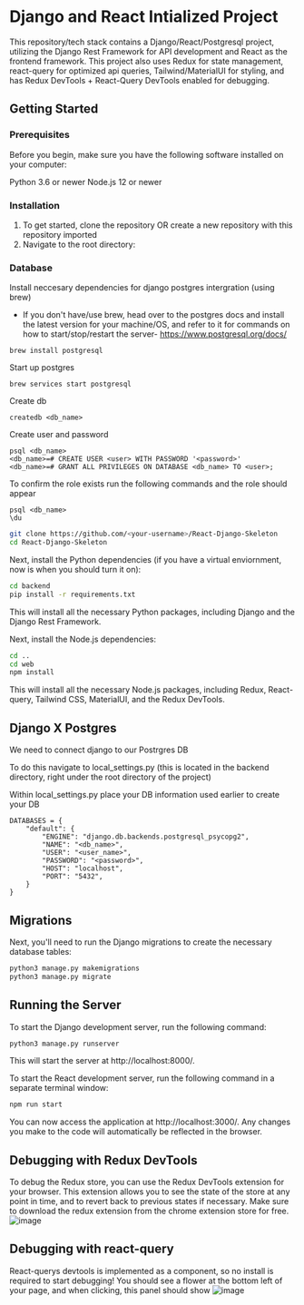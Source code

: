 # Django and React Intialized Project
This repository/tech stack contains a Django/React/Postgresql project, utilizing the Django Rest Framework for API development and React as the frontend framework. This project also uses Redux for state management, react-query for optimized api queries, Tailwind/MaterialUI for styling, and has Redux DevTools + React-Query DevTools enabled for debugging.

## Getting Started
### Prerequisites
Before you begin, make sure you have the following software installed on your computer:

Python 3.6 or newer
Node.js 12 or newer
### Installation
1. To get started, clone the repository OR create a new repository with this repository imported 
2. Navigate to the root directory:

### Database 
Install neccesary dependencies for django postgres intergration (using brew)
- If you don't have/use brew, head over to the postgres docs and install the latest version for your machine/OS, and refer to it for commands on how to start/stop/restart the server- https://www.postgresql.org/docs/ 
```
brew install postgresql
```
Start up postgres
```
brew services start postgresql
```
Create db
```
createdb <db_name>
```
Create user and password
```
psql <db_name>
<db_name>=# CREATE USER <user> WITH PASSWORD '<password>'
<db_name>=# GRANT ALL PRIVILEGES ON DATABASE <db_name> TO <user>;
```
To confirm the role exists run the following commands and the role should appear
```
psql <db_name>
\du
```
```bash
git clone https://github.com/<your-username>/React-Django-Skeleton
cd React-Django-Skeleton
```
Next, install the Python dependencies (if you have a virtual enviornment, now is when you should turn it on):


```bash
cd backend
pip install -r requirements.txt
```
This will install all the necessary Python packages, including Django and the Django Rest Framework.


Next, install the Node.js dependencies:


```bash
cd ..
cd web
npm install
```
This will install all the necessary Node.js packages, including Redux, React-query, Tailwind CSS, MaterialUI, and the Redux DevTools.
## Django X Postgres
We need to connect django to our Postrgres DB

To do this navigate to local_settings.py (this is located in the backend directory, right under the root directory of the project)

Within local_settings.py place your DB information used earlier to create your DB
```
DATABASES = {
    "default": {
        "ENGINE": "django.db.backends.postgresql_psycopg2",
        "NAME": "<db_name>",
        "USER": "<user_name>",
        "PASSWORD": "<password>",
        "HOST": "localhost",
        "PORT": "5432",
    }
}
```

## Migrations
Next, you'll need to run the Django migrations to create the necessary database tables:


```bash
python3 manage.py makemigrations
python3 manage.py migrate
```
## Running the Server
To start the Django development server, run the following command:


```bash
python3 manage.py runserver
```
This will start the server at http://localhost:8000/.

To start the React development server, run the following command in a separate terminal window:


```bash
npm run start
```

You can now access the application at http://localhost:3000/. Any changes you make to the code will automatically be reflected in the browser.

## Debugging with Redux DevTools
To debug the Redux store, you can use the Redux DevTools extension for your browser. This extension allows you to see the state of the store at any point in time, and to revert back to previous states if necessary. Make sure to download the redux extension from the chrome extension store for free.
![image](https://user-images.githubusercontent.com/97781863/208782727-cd700ac6-c138-4688-b863-c02585123eaf.png)
## Debugging with react-query
React-querys devtools is implemented as a component, so no install is required to start debugging! You should see a flower at the bottom left of your page, and when clicking, this panel should show
![image](https://user-images.githubusercontent.com/97781863/209912435-927598a9-4a6f-488c-be29-01025409cb68.png)
